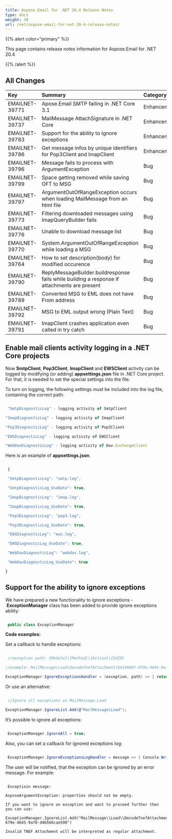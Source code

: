 ```yaml
---
title: Aspose.Email for .NET 20.4 Release Notes
type: docs
weight: 30
url: /net/aspose-email-for-net-20-4-release-notes/
---
```


{{% alert color="primary" %}} 

This page contains release notes information for Aspose.Email for .NET 20.4

{{% /alert %}} 
## **All Changes**

|**Key**|**Summary**|**Category**|
| :- | :- | :- |
|EMAILNET-39771|Apose.Email SMTP failing in .NET Core 3.1|Enhancement|
|EMAILNET-39737|MailMessage AttachSignature in .NET Core|Enhancement|
|EMAILNET-39783|Support for the ability to Ignore exceptions|Enhancement|
|EMAILNET-39786|Get message infos by unique identifiers for Pop3Client and ImapClient|Enhancement|
|EMAILNET-39796|Message fails to process with ArgumentException|Bug|
|EMAILNET-39799|Space getting removed while saving OFT to MSG|Bug|
|EMAILNET-39797|ArgumentOutOfRangeException occurs when loading MailMessage from an html file|Bug|
|EMAILNET-39773|Filtering downloaded messages using ImapQueryBuilder fails|Bug|
|EMAILNET-39776|Unable to download message list|Bug|
|EMAILNET-39770|System.ArgumentOutOfRangeException while loading a MSG|Bug|
|EMAILNET-39764|How to set description(body) for modified occurence|Bug|
|EMAILNET-39790|ReplyMessageBuilder.buildresponse fails while building a response if attachments are present|Bug|
|EMAILNET-39789|Converted MSG to EML does not have From address|Bug|
|EMAILNET-39792|MSG to EML output wrong (Plain Text)|Bug|
|EMAILNET-39791|ImapClient crashes application even called in try catch|Bug|

## **Enable mail clients activity logging in a .NET Core projects**
Now **SmtpClient**, **Pop3Client**, **ImapClient** and **EWSClient** activity can be logged by modifying (or adding) **appsettings.json** file in .NET Core project. For that, it is needed to set the special settings into the file.

To turn on logging, the following settings must be included into the log file, containing the correct path:

``` javascript

 "SmtpDiagnosticLog" - logging activity of SmtpClient

"ImapDiagnosticLog" - logging activity of ImapClient

"Pop3DiagnosticLog" - logging activity of Pop3Client

"EWSDiagnosticLog" - logging activity of EWSClient

"WebDavDiagnosticLog" - logging activity of Dav.ExchangeClient

```

Here is an example of **appsettings.json**.

``` javascript

 {

 "SmtpDiagnosticLog": "smtp.log",

 "SmtpDiagnosticLog_UseDate": true,

 "ImapDiagnosticLog": "imap.log",

 "ImapDiagnosticLog_UseDate": true,

 "Pop3DiagnosticLog": "pop3.log",

 "Pop3DiagnosticLog_UseDate": true,

 "EWSDiagnosticLog": "ews.log",

 "EWSDiagnosticLog_UseDate": true,

 "WebDavDiagnosticLog": "webdav.log",

 "WebDavDiagnosticLog_UseDate": true

}

```
## **Support for the ability to ignore exceptions**
We have prepared a new functionality to ignore exceptions - **ExceptionManager** class has been added to provide ignore exceptions ability:

``` cs

 public class ExceptionManager

```

**Code examples:**

Set a callback to handle exceptions:

``` cs

 //exception path: {Module}\{Method}\{Action}\{GUID}

//example: MailMessage\Load\DecodeTnefAttachment\64149867-679e-4645-9af0-d46566cae598

ExceptionManager.IgnoreExceptionsHandler = (exception, path) => { return path.Equals(@"MailMessage\Load"); };  //Ignore all exceptions on MailMessage.Load

```

Or use an alternative:

``` cs

 //Ignore all exceptions on MailMessage.Load

ExceptionManager.IgnoreList.Add(@"MailMessage\Load");

```

It’s possible to ignore all exceptions:

``` cs

 ExceptionManager.IgnoreAll = true;

```

Also, you can set a callback for ignored exceptions log:

``` cs

 ExceptionManager.IgnoreExceptionsLogHandler = message => { Console.WriteLine("--- EXCEPTION IGNORED ---" + message); };

```

The user will be notified, that the exception can be ignored by an error message. For example:

```

 Exceptioin message:

AsposeArgumentException: properties should not be empty.

If you want to ignore an exception and want to proceed further then you can use:

ExceptionManager.IgnoreList.Add("MailMessage\\Load\\DecodeTnefAttachment\\64149867-679e-4645-9af0-d46566cae598")

Invalid TNEF Attachment will be interpreted as regular attachment.

```
